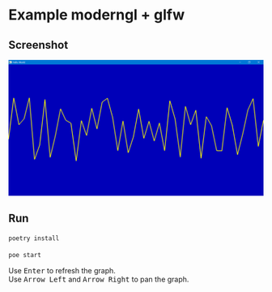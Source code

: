 # Example moderngl + glfw

## Screenshot
![screen1](./screenshots/screen1.png)

## Run

```sh
poetry install

poe start
```

Use <kbd>Enter</kbd> to refresh the graph.  
Use <kbd>Arrow Left</kbd> and <kbd>Arrow Right</kbd> to pan the graph.  


